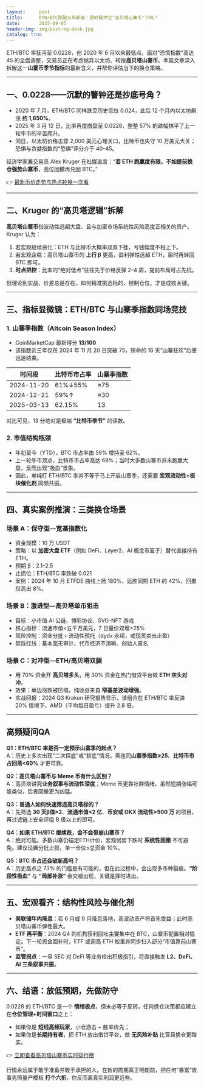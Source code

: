 ```yaml
---
layout:     post
title:      ETH/BTC跌破五年新低：是时候押注"高贝塔山寨币"了吗？
date:       2025-09-05
header-img: img/post-bg-desk.jpg
catalog: true
---
```


ETH/BTC 率狂泻至 0.0228，创 2020 年 6 月以来最低点。面对“恐慌指数”高达 45 的全盘调整，交易员正在考虑抛弃以太坊、转投**高贝塔山寨币**。本篇文章深入拆解这一**山寨币季节指标**的最新含义，并帮你评估当下的换仓策略。

---

## 一、0.0228——沉默的警钟还是抄底号角？

- 2020 年 7 月，ETH/BTC 同样跌至历史低位 0.024，此后 12 个月内以太坊飙涨 **约 1,650%**。
- 2025 年 3 月 12 日，比率再度崩盘至 0.0228，整整 57% 的跌幅抹平了上一轮牛市的辛苦爬升。
- 同日，以太坊价格击穿 2,000 美元心理关口，比特币也失守 10 万美元大关；恐惧与贪婪指数的“恐惧”评分介于 40–45。

经济学家兼交易员 Alex Kruger 在社媒直言：“**若 ETH 跑赢度有限，不如提前换仓强势山寨币**，高位回撤再兑回 BTC。”

👉 [最新币价走势与热点轮换一次看](https://okxdog.com/)

---

## 二、Kruger 的“高贝塔逻辑”拆解

**高贝塔山寨币**指波动性远超大盘、且与加密市场系统性风险高度正相关的资产。Kruger 认为：

1. 若宏观继续恶化：ETH 与比特币大概率双双下挫，亏钱幅度不相上下。
2. 若宏观企稳：高贝塔山寨币的 **上行 β** 更高，盈利弹性远超 ETH，届时再转回 BTC 即可。
3. **时点把控**：比率的“绝对低点”往往先于价格反弹 2–4 周，提前布局可占先机。

但理论到实战，价差总是存在。如何精准挑选标的、控制仓位，才是成败关键。

---

## 三、指标显微镜：ETH/BTC 与山寨季指数同场竞技

### 1. 山寨季指数（Altcoin Season Index）

- CoinMarketCap 最新得分 **13/100**  
- 该指数近三年仅在 2024 年 11 月 20 日突破 75，短命的 16 天“山寨狂欢”后便迅速结束。

| 时间段 | 比特币市占率 | 山寨季指数 |
|--------|--------------|------------|
| 2024-11-20 | 61%↓55% | ≈75 |
| 2024-12-21 | 59%↑ | ≈30 |
| 2025-03-13 | 62.15% | 13 |

对比可见，13 分绝对是极端 **“比特币季节”** 的读数。

### 2. 市值结构瓶颈

- 年初至今（YTD），BTC 市占率由 59% 增持至 62%。
- 上一轮牛市顶点，比特币市占率高达 69%；当时大多数山寨币并未跑赢大盘，反而出现“吸血”景象。
- 因此，单纯盯 ETH/BTC 率并不等于马上开启山寨季，还需要 **宏观流动性+板块催化剂** 同频共振。

---

## 四、真实案例推演：三类换仓场景

### 场景 A：保守型—宽基指数化

- 资金规模：10 万 USDT
- 策略：以 **加密大盘 ETF**（例如 DeFi、Layer2、AI 概念币篮子）替代直接持有 ETH。
- 预期 β：2.1–2.5
- 止损位：ETH/BTC 率跌破 0.021
- 案例：2024 年 10 月 ETFDE 曲线上扬 180%，远胜同期 ETH 的 42%，回撤仅高出 8%。

### 场景 B：激进型—高贝塔单币狙击

- 目标：小市值 AI 公链、博彩协议、SVG-NFT 游戏
- 核心指标：流通市值<五千万美元，7 日量价双增>25%
- 风险控制：资金分批＋流动性预托（dydx 永续，或现货卖出止盈）
- 禁踩红线：基本面无审计、代币经济不清晰、创始人匿名

### 场景 C：对冲型—ETH/高贝塔双腿

- 用 70% 资金开 **高贝塔多头**，用 30% 资金在热门借贷平台做 **ETH 空头对冲**。
- 效果：单边涨跌被压缩，纯收益来自 **窄基差波动增强**。
- 实战回报：2024 Q3 Kraken 研究报告显示，该组合在 ETH/BTC 率反弹 20% 情境下，AMD（平均每日盈亏）提升 2.8 倍。

---

## 高频疑问QA

**Q1：ETH/BTC 率是否一定预示山寨季的起点？**  
A：历史上多次出现“二次探底”或“软底”情况，需连同**山寨季指数≥25**、**比特币市占回落<60%** 才更可靠。

**Q2：高贝塔山寨币与 Meme 币有什么区别？**  
A：高贝塔讲究**业务叙事与流动性深度**；Meme 币更靠社群情绪。虽然短期涨幅可能类似，后者回撤更为凶猛。

**Q3：普通人如何快速筛选高贝塔标的？**  
A：先筛选 **30 天β值>2**、**流通市值<2 亿**、**币安或 OKX 流动性>500 万** 的项目，再过滤链上安全评级 B 级以上的即可。

**Q4：如果 ETH/BTC 继续跌，会不会带崩山寨币？**  
A：绝对可能。多数山寨仍锚定ETH计价，宏观弱势下跌时 **系统性回撤** 不可避免。建议设置分批止损，单一仓位≤总资金 10%。

**Q5：BTC 市占还会破新高吗？**  
A：历史高点之 73% 的门槛是有可能的，但在此过程中，会出现多币种裂痕。**“阶段性吸血”** 与 **“局部补涨”** 会交错出现，关键是择时进出。

---

## 五、宏观看齐：结构性风险与催化剂

- **美联储年内降息**：若 6 月或 9 月降息落地，高波动资产将首先受益；此时高贝塔山寨币弹性最大。
- **ETF 再平衡**：2024 Q4 的机构获利回吐主要集中在 BTC，山寨币配置相对稳定。下一轮资金回补时，ETF 或调高 ETH 权重并同步扫入部分“市值靠前山寨币”。
- **监管拐点**：一旦 SEC 对 DeFi 等业务给出积极指引，将直接触发 **L2、DeFi、AI 三条叙事共振**。

---

## 六、结语：放低预期，先做防守

0.0228 的 ETH/BTC 是一个 **情绪极点**，但未必等于反转。任何换仓决策都应建立在**仓位管理+时间窗口**之上：  
- 如果你是 **短线高频玩家**，小仓游击 + 胜率优先；  
- 如果你是**长期持有者**，把 ETH 放出借贷平台，做 **无风险补贴** 比盲目换仓更踏实。

👉 [立即查看高贝塔山寨币实时排行榜](https://okxdog.com/)

行情永远属于敢于准备并敢于承担的人。在新的周期真正明朗前，把任何“暴富”故事先照量产模板 **打个六折**，你反而离真实利润更近些。